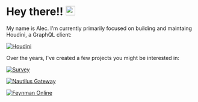 # Hey there!! <img src="https://media.giphy.com/media/hvRJCLFzcasrR4ia7z/giphy.gif" width="25px"> 

My name is Alec. I'm currently primarily focused on building and maintaing Houdini, a GraphQL client:

[![Houdini](https://github-readme-stats.vercel.app/api/pin/?username=houdinigraphql&repo=houdini&theme=dark)](https://github.com/houdinigraphql/houdini)

Over the years, I've created a few projects you might be interested in:

[![Survey](https://github-readme-stats.vercel.app/api/pin/?username=AlecAivazis&repo=survey&theme=dark)](https://github.com/AlecAivazis/survey)

[![Nautilus Gateway](https://github-readme-stats.vercel.app/api/pin/?username=nautilus&repo=gateway&theme=dark)](https://github.com/nautilus/gateway)

[![Feynman Online](https://github-readme-stats.vercel.app/api/pin/?username=AlecAivazis&repo=feynman&theme=dark)](https://github.com/AlecAivazis/feynman)

